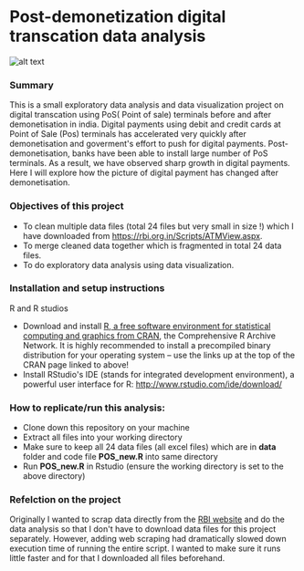 # Post-demonetization digital transcation data analysis 
![alt text](http://blog.unibulmerchantservices.com/wp-content/uploads/2011/09/POS-Terminal-Risk-Management-Rules-You-Need-to-Know.jpg)

### Summary
This is a small exploratory data analysis and data visualization project on digital transcation using PoS( Point of sale) terminals before and after demonetisation in india.
Digital payments using debit and credit cards at Point of Sale (Pos) terminals has accelerated very quickly after demonetisation and goverment's effort to push for digital payments. Post-demonetisation, banks have been able to install large number of PoS terminals. As a result, we have observed sharp growth in digital payments. Here I will explore how the picture of digital payment has changed after demonetisation. 

### Objectives of this project
* To clean multiple data files (total 24 files but very small in size !) which I have downloaded from https://rbi.org.in/Scripts/ATMView.aspx.
* To merge cleaned data together which is fragmented in total 24 data files. 
* To do exploratory data analysis using data visualization.

### Installation and setup instructions
R and R studios
 * Download and install [R, a free software environment for statistical computing and graphics from CRAN](http://www.r-project.org/), the Comprehensive R Archive Network. It is highly recommended to install a precompiled binary distribution for your operating system – use the links up at the top of the CRAN page linked to above!
 * Install RStudio's IDE (stands for integrated development environment), a powerful user interface for R: http://www.rstudio.com/ide/download/

### How to replicate/run this analysis:
* Clone down this repository on your machine 
* Extract all files into your working directory
* Make sure to keep all 24 data files (all excel files) which are in **data** folder and code file **POS_new.R** into same directory
* Run **POS_new.R** in Rstudio (ensure the working directory is set to the above directory)

### Refelction on the project
Originally I wanted to scrap data directly from the [RBI website](https://rbi.org.in/Scripts/ATMView.aspx) and do the data analysis so that I don't have to download data files for this project separately. However, adding web scraping had dramatically slowed down execution time of running the entire script. I wanted to make sure it runs little faster and for that I downloaded all files beforehand.
